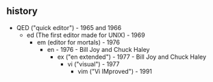 ##  history

* QED ("quick editor") - 1965 and 1966
  * ed (The first editor made for UNIX) - 1969
    * em (editor for mortals) - 1976
      * en - 1976 - Bill Joy and Chuck Haley
        * ex ("en extended") - 1977 - Bill Joy and Chuck Haley
          * vi ("visual") - 1977
            * vim ("Vi IMproved") - 1991
